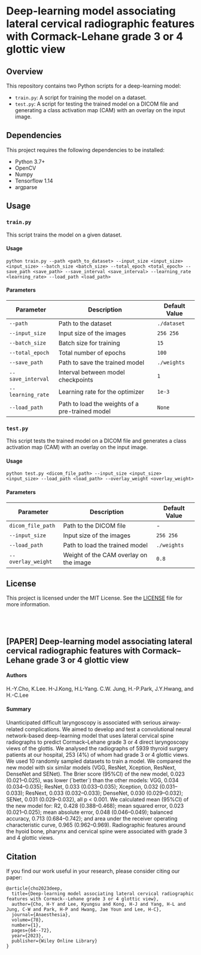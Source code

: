 # Deep-learning model associating lateral cervical radiographic features with Cormack-Lehane grade 3 or 4 glottic view

## Overview

This repository contains two Python scripts for a deep-learning model:

- `train.py`: A script for training the model on a dataset.
- `test.py`: A script for testing the trained model on a DICOM file and generating a class activation map (CAM) with an overlay on the input image.

## Dependencies

This project requires the following dependencies to be installed:

- Python 3.7+
- OpenCV
- Numpy
- Tensorflow 1.14
- argparse

## Usage

### `train.py`

This script trains the model on a given dataset.

#### Usage

```
python train.py --path <path_to_dataset> --input_size <input_size> <input_size> --batch_size <batch_size> --total_epoch <total_epoch> --save_path <save_path> --save_interval <save_interval> --learning_rate <learning_rate> --load_path <load_path>
```

#### Parameters

| Parameter | Description | Default Value |
| --------- | ----------- | ------------- |
| `--path` | Path to the dataset | `./dataset` |
| `--input_size` | Input size of the images | `256 256` |
| `--batch_size` | Batch size for training | `15` |
| `--total_epoch` | Total number of epochs | `100` |
| `--save_path` | Path to save the trained model | `./weights` |
| `--save_interval` | Interval between model checkpoints | `1` |
| `--learning_rate` | Learning rate for the optimizer | `1e-3` |
| `--load_path` | Path to load the weights of a pre-trained model | `None` |

### `test.py`

This script tests the trained model on a DICOM file and generates a class activation map (CAM) with an overlay on the input image.

#### Usage

```
python test.py <dicom_file_path> --input_size <input_size> <input_size> --load_path <load_path> --overlay_weight <overlay_weight>
```

#### Parameters

| Parameter | Description | Default Value |
| --------- | ----------- | ------------- |
| `dicom_file_path` | Path to the DICOM file | - |
| `--input_size` | Input size of the images | `256 256` |
| `--load_path` | Path to load the trained model | `./weights` |
| `--overlay_weight` | Weight of the CAM overlay on the image | `0.8` |

## License

This project is licensed under the MIT License. See the [LICENSE](./LICENSE) file for more information.




<br>
<br>

## [PAPER] Deep-learning model associating lateral cervical radiographic features with Cormack–Lehane grade 3 or 4 glottic view

#### Authors
H.-Y.Cho, K.Lee. H-J.Kong, H.L-Yang. C.W. Jung, H.-P.Park, J.Y.Hwang, and H.-C.Lee

#### Summary
Unanticipated difﬁcult laryngoscopy is associated with serious airway-related complications. We aimed to develop and test a convolutional neural network-based deep-learning model that uses lateral cervical spine radiographs to predict Cormack–Lehane grade 3 or 4 direct laryngoscopy views of the glottis. We analysed the radiographs of 5939 thyroid surgery patients at our hospital, 253 (4%) of whom had grade 3 or 4 glottic views. We used 10 randomly sampled datasets to train a model. We compared the new model with six similar models (VGG, ResNet, Xception, ResNext, DenseNet and SENet). The Brier score (95%CI) of the new model, 0.023 (0.021–0.025), was lower (`better´) than the other models: VGG, 0.034 (0.034–0.035); ResNet, 0.033 (0.033–0.035); Xception, 0.032 (0.031–0.033); ResNext, 0.033 (0.032–0.033); DenseNet, 0.030 (0.029–0.032); SENet, 0.031 (0.029–0.032), all p < 0.001. We calculated mean (95%CI) of the new model for: R2, 0.428 (0.388–0.468); mean squared error, 0.023 (0.021–0.025); mean absolute error, 0.048 (0.046–0.049); balanced accuracy, 0.713 (0.684–0.742); and area under the receiver operating characteristic curve, 0.965 (0.962–0.969). Radiographic features around the hyoid bone, pharynx and cervical spine were associated with grade 3 and 4 glottic views.


## Citation

If you find our work useful in your research, please consider citing our paper:

```
@article{cho2023deep,
  title={Deep-learning model associating lateral cervical radiographic features with Cormack--Lehane grade 3 or 4 glottic view},
  author={Cho, H-Y and Lee, Kyungsu and Kong, H-J and Yang, H-L and Jung, C-W and Park, H-P and Hwang, Jae Youn and Lee, H-C},
  journal={Anaesthesia},
  volume={78},
  number={1},
  pages={64--72},
  year={2023},
  publisher={Wiley Online Library}
}
```
